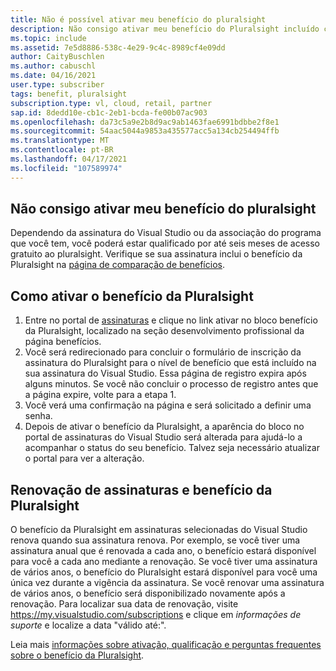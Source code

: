 ```yaml
---
title: Não é possível ativar meu benefício do pluralsight
description: Não consigo ativar meu benefício do Pluralsight incluído com minha assinatura do Visual Studio?
ms.topic: include
ms.assetid: 7e5d8886-538c-4e29-9c4c-8989cf4e09dd
author: CaityBuschlen
ms.author: cabuschl
ms.date: 04/16/2021
user.type: subscriber
tags: benefit, pluralsight
subscription.type: vl, cloud, retail, partner
sap.id: 8dedd10e-cb1c-2eb1-bcda-fe00b07ac903
ms.openlocfilehash: da73c5a9e2b8d9ac9ab1463fae6991bdbbe2f8e1
ms.sourcegitcommit: 54aac5044a9853a435577acc5a134cb254494ffb
ms.translationtype: MT
ms.contentlocale: pt-BR
ms.lasthandoff: 04/17/2021
ms.locfileid: "107589974"
---
```

## <a name="im-unable-to-activate-my-pluralsight-benefit"></a>Não consigo ativar meu benefício do pluralsight

Dependendo da assinatura do Visual Studio ou da associação do programa que você tem, você poderá estar qualificado por até seis meses de acesso gratuito ao pluralsight. Verifique se sua assinatura inclui o benefício da Pluralsight na [página de comparação de benefícios](https://visualstudio.microsoft.com/vs/benefits/#azure?cat=visual-studio-enterprise-subscription).

## <a name="how-to-activate-your-pluralsight-benefit"></a>Como ativar o benefício da Pluralsight
  
1. Entre no portal de [assinaturas](https://my.visualstudio.com/benefits) e clique no link ativar no bloco benefício da Pluralsight, localizado na seção desenvolvimento profissional da página benefícios. 
1. Você será redirecionado para concluir o formulário de inscrição da assinatura do Pluralsight para o nível de benefício que está incluído na sua assinatura do Visual Studio. Essa página de registro expira após alguns minutos. Se você não concluir o processo de registro antes que a página expire, volte para a etapa 1.
1. Você verá uma confirmação na página e será solicitado a definir uma senha. 
1. Depois de ativar o benefício da Pluralsight, a aparência do bloco no portal de assinaturas do Visual Studio será alterada para ajudá-lo a acompanhar o status do seu benefício. Talvez seja necessário atualizar o portal para ver a alteração. 

## <a name="subscriptions-renewal-and-the-pluralsight-benefit"></a>Renovação de assinaturas e benefício da Pluralsight
O benefício da Pluralsight em assinaturas selecionadas do Visual Studio renova quando sua assinatura renova. Por exemplo, se você tiver uma assinatura anual que é renovada a cada ano, o benefício estará disponível para você a cada ano mediante a renovação. Se você tiver uma assinatura de vários anos, o benefício do Pluralsight estará disponível para você uma única vez durante a vigência da assinatura. Se você renovar uma assinatura de vários anos, o benefício será disponibilizado novamente após a renovação. Para localizar sua data de renovação, visite <https://my.visualstudio.com/subscriptions> e clique em *informações de suporte* e localize a data "válido até:". 

Leia mais [informações sobre ativação, qualificação e perguntas frequentes sobre o benefício da Pluralsight](https://docs.microsoft.com/visualstudio/subscriptions/vs-pluralsight).  